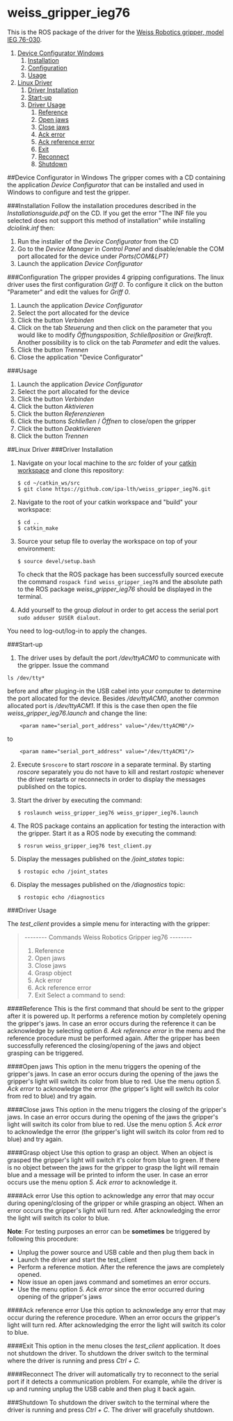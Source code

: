 # weiss_gripper_ieg76
This is the ROS package of the driver for the [Weiss Robotics gripper, model IEG 76-030](https://www.weiss-robotics.com/en/produkte/gripping-systems/integration-line-en/ieg-en/).

 1. [Device Configurator Windows](#device-configurator-windows)
	 1. [Installation](#installation)
	 2. [Configuration](#configuration)
	 3. [Usage](#usage)
 2. [Linux Driver](#linux-driver)
	 1. [Driver Installation](#driver-installation)
	 2. [Start-up](#start-up)
	 3. [Driver Usage](#driver-usage)
		 1. [Reference](#reference)
		 2. [Open jaws](#open-jaws)
		 3. [Close jaws](#close-jaws)
		 4. [Ack error](#ack-error)
		 5. [Ack reference error](#ack-reference-error)
		 6. [Exit](#exit)
		 7. [Reconnect](#reconnect)
		 8. [Shutdown](#shutdown)


##Device Configurator in Windows
The gripper comes with a CD containing the application *Device Configurator* that can be installed and used in Windows to configure and test the gripper.

###Installation
Follow the installation procedures described in the *Installationsguide.pdf* on the CD. If you get the error "The INF file you selected does not support this method of installation"  while installing *dciolink.inf* then:

 1. Run the installer of the *Device Configurator* from the CD
 2. Go to the *Device Manager* in *Control Panel* and disable/enable the COM port allocated for the device under *Ports(COM&LPT)*
 3. Launch the application *Device Configurator*

###Configuration
The gripper provides 4 gripping configurations. The linux driver uses the first configuration *Griff 0*. To configure it click on the button "Parameter" and edit the values for *Griff 0*.

1. Launch the application *Device Configurator*
2. Select the port allocated for the device
3. Click the button *Verbinden*
4. Click on the tab *Steuerung* and then click on the parameter that you would like to modify *Öffnungsposition*, *Schließposition* or *Greifkraft*. Another possibility is to click on the tab *Parameter* and edit the values.
5. Click the button *Trennen*
6. Close the application "Device Configurator"

###Usage

 1. Launch the application *Device Configurator*
 2. Select the port allocated for the device
 3. Click the button *Verbinden*
 4. Click the button *Aktivieren*
 5. Click the button *Referenzieren*
 6. Click the buttons *Schließen* / *Öffnen* to close/open the gripper
 7. Click the button *Deaktivieren*
 8. Click the button *Trennen*

##Linux Driver
###Driver Installation

 1. Navigate on your local machine to the *src* folder of your [catkin workspace](http://wiki.ros.org/catkin/Tutorials/create_a_workspace) and clone this repository:
 
		$ cd ~/catkin_ws/src
		$ git clone https://github.com/ipa-lth/weiss_gripper_ieg76.git
 
 2. Navigate to the root of your catkin workspace and "build" your workspace:
	
		$ cd ..
		$ catkin_make
 
 3. Source your setup file to overlay the workspace on top of your environment:

		$ source devel/setup.bash

	To check that the ROS package has been successfully sourced execute the command `rospack find weiss_gripper_ieg76` and the absolute path to the ROS package *weiss_gripper_ieg76* should be displayed in the terminal.

 4. Add yourself to the group *dialout* in order to get access the serial port `sudo adduser $USER dialout`.

 You need to log-out/log-in to apply the changes.
 
###Start-up

 1. The driver uses by default the port */dev/ttyACM0* to communicate with the gripper. Issue the command

 `ls /dev/tty*`

 before and after pluging-in the USB cabel into your computer to determine the port allocated for the device. Besides */dev/ttyACM0*, another common allocated port is */dev/ttyACM1*. If this is the case then open the file *weiss_gripper_ieg76.launch* and change the line:

		<param name="serial_port_address" value="/dev/ttyACM0"/>
to

		<param name="serial_port_address" value="/dev/ttyACM1"/>

 2. Execute `$roscore` to start *roscore* in a separate terminal. By starting *roscore* separately you do not have to kill and restart *rostopic* whenever the driver restarts or reconnects in order to display the messages published on the topics.
 
 3. Start the driver by executing the command:

		$ roslaunch weiss_gripper_ieg76 weiss_gripper_ieg76.launch

 4. The ROS package contains an application for testing the interaction with the gripper. Start it as a ROS node by executing the command:

		$ rosrun weiss_gripper_ieg76 test_client.py

 5. Display the messages published on the */joint_states* topic:
 
		$ rostopic echo /joint_states
 
 6. Display the messages published on the */diagnostics* topic:

		$ rostopic echo /diagnostics

###Driver Usage

The *test_client* provides a simple menu for interacting with the gripper:

> -------- Commands Weiss Robotics Gripper ieg76 --------
> 1. Reference
> 2. Open jaws
> 3. Close jaws
> 4. Grasp object
> 5. Ack error
> 6. Ack reference error
> 7. Exit 
> Select a command to send:

####Reference
This is the first command that should be sent to the gripper after it is powered up. It performs a reference motion by completely opening the gripper's jaws. In case an error occurs during the reference it can be acknowledge by selecting option *6. Ack reference error* in the menu and the reference procedure must be performed again. After the gripper has been successfully referenced the closing/opening of the jaws and object grasping can be triggered.

####Open jaws
This option in the menu triggers the opening of the gripper's jaws. In case an error occurs during the opening of the jaws the gripper's light will switch its color from blue to red. Use the menu option *5. Ack error* to acknowledge the error (the gripper's light will switch its color from red to blue) and try again.

####Close jaws
This option in the menu triggers the closing of the gripper's jaws. In case an error occurs during the opening of the jaws the gripper's light will switch its color from blue to red. Use the menu option *5. Ack error* to acknowledge the error (the gripper's light will switch its color from red to blue) and try again.

####Grasp object
Use this option to grasp an object. When an object is grasped the gripper's light will switch it's color from blue to green. If there is no object between the jaws for the gripper to grasp the light will remain blue and a message will be printed to inform the user. In case an error occurs use the menu option *5. Ack error* to acknowledge it.

####Ack error
Use this option to acknowledge any error that may occur during opening/closing of the gripper or while grasping an object. When an error occurs the gripper's light will turn red. After acknowledging the error the light will switch its color to blue.

**Note**: For testing purposes an error can be **sometimes** be triggered by following this procedure:

 - Unplug the power source and USB cable and then plug them back in
 - Launch the driver and start the test_client
 - Perform a reference motion. After the reference the jaws are completely opened.
 - Now issue an open jaws command and sometimes an error occurs.
 - Use the menu option *5. Ack error* since the error occurred during opening of the gripper's jaws 

####Ack reference error
Use this option to acknowledge any error that may occur during the reference procedure. When an error occurs the gripper's light will turn red. After acknowledging the error the light will switch its color to blue.

####Exit
This option in the menu closes the *test_client* application. It does not shutdown the driver. To shutdown the driver switch to the terminal where the driver is running and press *Ctrl + C.*

####Reconnect
The driver will automatically try to reconnect to the serial port if it detects a communication problem. For example, while the driver is up and running unplug the USB cable and then plug it back again.

###Shutdown
To shutdown the driver switch to the terminal where the driver is running and press *Ctrl + C*.  The driver will gracefully shutdown. 
